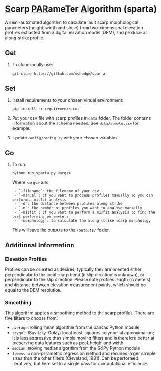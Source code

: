 # <b><u>S</b></u>carp <b><u>PAR</b></u>ame<b><u>T</b></u>er <b><u>A</b></u>lgorithm (sparta)

A semi-automated algorithm to calculate fault scarp morphological parameters (height, width and slope) from
two-dimensional elevation profiles extracted from a digital elevation model (DEM), and produce an along-strike profile.


## Get

1. To clone locally use:

    ```git clone https://github.com/mshodge/sparta```

## Set

1. Install requirements to your chosen virtual environment:

    ```pip install -r requirements.txt```


2. Put your csv file with scarp profiles in `data` folder. The folder contains information about the schema needed.
 See `data/sample.csv` for example.

3. Update `config/config.py` with your chosen variables.


## Go

1. To run:

    ```
    python run_sparta.py <args>
    ```

    Where `<args>` are:

        - `-filename`: the filename of your csv
        - `-manual`: if you want to process profiles manually so you can perform a misfit analysis
        - `-d`: the distance between profiles along strike
        - `-n`: the number of profiles you want to analyse manually
        - `-misfit`: if you want to perform a misfit analysis to find the best performing parameters
        - `-morphology`: to calculate the along strike scarp morphology

    This will save the outputs to the `/outputs/` folder.

## Additional Information

### Elevation Profiles

Profiles can be oriented as desired; typically they are oriented either perpendicular to the local scarp trend
(if slip direction is unknown), or perpendicular to the slip direction. Please note profiles length (in meters) and
distance between elevation measurement points, which should be equal to the DEM resolution.

### Smoothing

This algorithm applies a smoothing method to the scarp profiles. There are five filters to choose from:

- `average`: rolling mean algorithm from the pandas Python module
- `savgol`: (Savitzky–Golay) local least-squares polynomial approximation; it is less aggressive than simple moving
filters and is therefore better at preserving data features such as peak height and width
- `median`: moving median algorithm from the SciPy Python module
- `lowess`: a non-parametric regression method and requires larger sample sizes than the other filters (Cleveland, 1981).
Can be performed iteratively, but here set to a single pass for computational efficiency.

